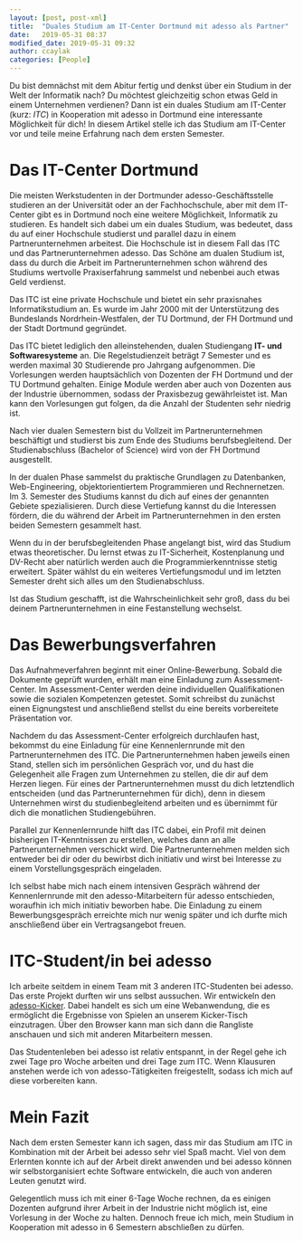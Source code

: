 ```yaml
---
layout: [post, post-xml]              
title:  "Duales Studium am IT-Center Dortmund mit adesso als Partner"            
date:   2019-05-31 08:37              
modified_date: 2019-05-31 09:32          
author: ccaylak                       
categories: [People]       
---
```

Du bist demnächst mit dem Abitur fertig und denkst über ein Studium in der Welt der Informatik nach?
Du möchtest gleichzeitig schon etwas Geld in einem Unternehmen verdienen?
Dann ist ein duales Studium am IT-Center (kurz: _ITC_) in Kooperation mit adesso in Dortmund eine interessante Möglichkeit für dich!
In diesem Artikel stelle ich das Studium am IT-Center vor und teile meine Erfahrung nach dem ersten Semester.


# Das IT-Center Dortmund

Die meisten Werkstudenten in der Dortmunder adesso-Geschäftsstelle studieren an der Universität oder an der Fachhochschule, aber mit dem IT-Center gibt es in Dortmund noch eine weitere Möglichkeit, Informatik zu studieren.
Es handelt sich dabei um ein duales Studium, was bedeutet, dass du auf einer Hochschule studierst und parallel dazu in einem Partnerunternehmen arbeitest.
Die Hochschule ist in diesem Fall das ITC und das Partnerunternehmen adesso.
Das Schöne am dualen Studium ist, dass du durch die Arbeit im Partnerunternehmen schon während des Studiums wertvolle Praxiserfahrung sammelst und nebenbei auch etwas Geld verdienst. 

Das ITC ist eine private Hochschule und bietet ein sehr praxisnahes Informatikstudium an.
Es wurde im Jahr 2000 mit der Unterstützung des Bundeslands Nordrhein-Westfalen, der TU Dortmund, der FH Dortmund und der Stadt Dortmund gegründet.

Das ITC bietet lediglich den alleinstehenden, dualen Studiengang **IT- und Softwaresysteme** an.
Die Regelstudienzeit beträgt 7 Semester und es werden maximal 30 Studierende pro Jahrgang aufgenommen.
Die Vorlesungen werden hauptsächlich von Dozenten der FH Dortmund und der TU Dortmund gehalten.
Einige Module werden aber auch von Dozenten aus der Industrie übernommen, sodass der Praxisbezug gewährleistet ist.
Man kann den Vorlesungen gut folgen, da die Anzahl der Studenten sehr niedrig ist.

Nach vier dualen Semestern bist du Vollzeit im Partnerunternehmen beschäftigt und studierst bis zum Ende des Studiums berufsbegleitend.
Der Studienabschluss (Bachelor of Science) wird von der FH Dortmund ausgestellt.

In der dualen Phase sammelst du praktische Grundlagen zu Datenbanken, Web-Engineering, objektorientiertem Programmieren und Rechnernetzen.
Im 3. Semester des Studiums kannst du dich auf eines der genannten Gebiete spezialisieren.
Durch diese Vertiefung kannst du die Interessen fördern, die du während der Arbeit im Partnerunternehmen in den ersten beiden Semestern gesammelt hast.

Wenn du in der berufsbegleitenden Phase angelangt bist, wird das Studium etwas theoretischer.
Du lernst etwas zu IT-Sicherheit, Kostenplanung und DV-Recht aber natürlich werden auch die Programmierkenntnisse stetig erweitert.
Später wählst du ein weiteres Vertiefungsmodul und im letzten Semester dreht sich alles um den Studienabschluss.

Ist das Studium geschafft, ist die Wahrscheinlichkeit sehr groß, dass du bei deinem Partnerunternehmen in eine Festanstellung wechselst.

# Das Bewerbungsverfahren

Das Aufnahmeverfahren beginnt mit einer Online-Bewerbung. Sobald die Dokumente geprüft wurden, erhält man eine Einladung zum Assessment-Center.
Im Assessment-Center werden deine individuellen Qualifikationen sowie die sozialen Kompetenzen getestet.
Somit schreibst du zunächst einen Eignungstest und anschließend stellst du eine bereits vorbereitete Präsentation vor.

Nachdem du das Assessment-Center erfolgreich durchlaufen hast, bekommst du eine Einladung für eine Kennenlernrunde mit den Partnerunternehmen des ITC. 
Die Partnerunternehmen haben jeweils einen Stand, stellen sich im persönlichen Gespräch vor, und du hast die Gelegenheit alle Fragen zum Unternehmen zu stellen, die dir auf dem Herzen liegen.
Für eines der Partnerunternehmen musst du dich letztendlich entscheiden (und das Partnerunternehmen für dich), denn in diesem Unternehmen
wirst du studienbegleitend arbeiten und es übernimmt für dich die monatlichen Studiengebühren.

Parallel zur Kennenlernrunde hilft das ITC dabei, ein Profil mit deinen bisherigen IT-Kenntnissen zu erstellen, welches dann an alle Partnerunternehmen verschickt wird.
Die Partnerunternehmen melden sich entweder bei dir oder du bewirbst dich initiativ und wirst bei Interesse zu einem Vorstellungsgespräch eingeladen.

Ich selbst habe mich nach einem intensiven Gespräch während der Kennenlernrunde mit den adesso-Mitarbeitern für adesso entschieden, woraufhin ich mich initiativ beworben habe.
Die Einladung zu einem Bewerbungsgespräch erreichte mich nur wenig später und ich durfte mich anschließend über ein Vertragsangebot freuen.

# ITC-Student/in bei adesso

Ich arbeite seitdem in einem Team mit 3 anderen ITC-Studenten bei adesso. 
Das erste Projekt durften wir uns selbst aussuchen. Wir entwickeln den [adesso-Kicker](https://github.com/adessoAG/adessoKicker).
Dabei handelt es sich um eine Webanwendung, die es ermöglicht die Ergebnisse von Spielen an unserem Kicker-Tisch einzutragen.
Über den Browser kann man sich dann die Rangliste anschauen und sich mit anderen Mitarbeitern messen.

Das Studentenleben bei adesso ist relativ entspannt, in der Regel gehe ich zwei Tage pro Woche arbeiten und drei Tage zum ITC.
Wenn Klausuren anstehen werde ich von adesso-Tätigkeiten freigestellt, sodass ich mich auf diese vorbereiten kann.

# Mein Fazit

Nach dem ersten Semester kann ich sagen, dass mir das Studium am ITC in Kombination mit der Arbeit bei adesso sehr viel Spaß macht.
Viel von dem Erlernten konnte ich auf der Arbeit direkt anwenden und bei adesso können wir selbstorganisiert echte
Software entwickeln, die auch von anderen Leuten genutzt wird.

Gelegentlich muss ich mit einer 6-Tage Woche rechnen, da es einigen Dozenten aufgrund ihrer Arbeit in der Industrie nicht möglich ist,
eine Vorlesung in der Woche zu halten. Dennoch freue ich mich, mein Studium in Kooperation mit adesso in 6 Semestern abschließen zu dürfen.

